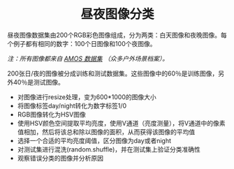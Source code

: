 
# <center>昼夜图像分类</center>

昼夜图像数据集由200个RGB彩色图像组成，分为两类：白天图像和夜晚图像。每个例子都有相同的数字：100个日图像和100个夜图像。

*注：所有图像都来自 [AMOS 数据集](http://cs.uky.edu/~jacobs/datasets/amos/) （众多户外场景档案）。*

200张日/夜的图像被分成训练和测试数据集。这些图像中的60％是训练图像，另外40％是测试图像。

* 对图像进行resize处理，变为600*1000的图像大小
* 将图像标签day/night转化为数字标签1/0
* RGB图像转化为HSV图像
* 使用HSV颜色空间提取平均亮度，使用V通道（亮度测量），将V通道中的像素值相加，然后将该总和除以图像的面积，从而获得该图像的平均值
* 选择一个合适的平均亮度阈值，区分图像为day或者night
* 对测试集进行混洗(random.shuffle)，并在测试集上验证分类准确性
* 观察错误分类的图像并分析原因
